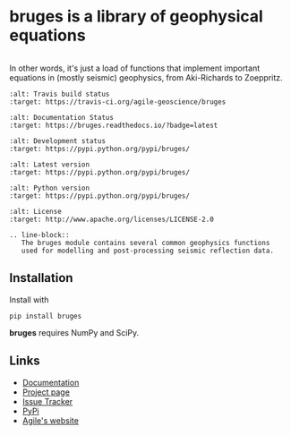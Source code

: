 # bruges is a library of geophysical equations

```{image} http://agile.geosci.ai/bruges.png
```

In other words, it's just a load of functions that implement important equations in (mostly seismic) geophysics, from Aki-Richards to Zoeppritz.

```{image} https://img.shields.io/travis/agile-geoscience/bruges.svg
:alt: Travis build status
:target: https://travis-ci.org/agile-geoscience/bruges
```

```{image} https://readthedocs.org/projects/bruges/badge/?version=latest
:alt: Documentation Status
:target: https://bruges.readthedocs.io/?badge=latest
```

```{image} https://img.shields.io/pypi/status/bruges.svg
:alt: Development status
:target: https://pypi.python.org/pypi/bruges/
```

```{image} https://img.shields.io/pypi/v/bruges.svg
:alt: Latest version
:target: https://pypi.python.org/pypi/bruges/
```

```{image} https://img.shields.io/pypi/pyversions/bruges.svg
:alt: Python version
:target: https://pypi.python.org/pypi/bruges/
```

```{image} https://img.shields.io/pypi/l/bruges.svg
:alt: License
:target: http://www.apache.org/licenses/LICENSE-2.0
```

```{eval-rst}
.. line-block::
   The bruges module contains several common geophysics functions
   used for modelling and post-processing seismic reflection data.

```

## Installation

Install with

```shell
pip install bruges
```

**bruges** requires NumPy and SciPy.


## Links

- [Documentation](https://code.agilescientific.com/bruges)
- [Project page](http://agile-geoscience.github.com/bruges/)
- [Issue Tracker](https://github.com/agile-geoscience/bruges/issues/)
- [PyPi](http://pypi.python.org/pypi/bruges/)
- [Agile's website](http://www.agilescientific.com)

```{image} https://www.dropbox.com/s/tzvi22ujq6rozdb/bruges_long_rooves.png?raw=1
```
